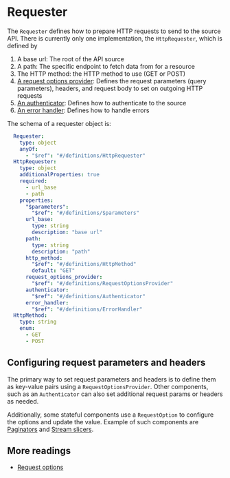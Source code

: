 # Requester

The `Requester` defines how to prepare HTTP requests to send to the source API.
There is currently only one implementation, the `HttpRequester`, which is defined by

1. A base url: The root of the API source
2. A path: The specific endpoint to fetch data from for a resource
3. The HTTP method: the HTTP method to use (GET or POST)
4. [A request options provider](./request-options.md#request-options-provider): Defines the request parameters (query parameters), headers, and request body to set on outgoing HTTP requests
5. [An authenticator](./authentication.md): Defines how to authenticate to the source
6. [An error handler](./error-handling.md): Defines how to handle errors

The schema of a requester object is:

```yaml
  Requester:
    type: object
    anyOf:
      - "$ref": "#/definitions/HttpRequester"
  HttpRequester:
    type: object
    additionalProperties: true
    required:
      - url_base
      - path
    properties:
      "$parameters":
        "$ref": "#/definitions/$parameters"
      url_base:
        type: string
        description: "base url"
      path:
        type: string
        description: "path"
      http_method:
        "$ref": "#/definitions/HttpMethod"
        default: "GET"
      request_options_provider:
        "$ref": "#/definitions/RequestOptionsProvider"
      authenticator:
        "$ref": "#/definitions/Authenticator"
      error_handler:
        "$ref": "#/definitions/ErrorHandler"
  HttpMethod:
    type: string
    enum:
      - GET
      - POST
```

## Configuring request parameters and headers

The primary way to set request parameters and headers is to define them as key-value pairs using a `RequestOptionsProvider`.
Other components, such as an `Authenticator` can also set additional request params or headers as needed.

Additionally, some stateful components use a `RequestOption` to configure the options and update the value. Example of such components are [Paginators](./pagination.md) and [Stream slicers](./stream-slicers.md).

## More readings

- [Request options](./request-options.md)